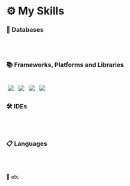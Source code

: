<h1>⚙ My Skills</h1>

<h3>💾 Databases</h3><br />

<br />

<h3>📚 Frameworks, Platforms and Libraries</h3><br />
<img src="https://img.shields.io/badge/SPRING-6DB33F?style=flat-square&logo=Spring&logoColor=white" style="padding: 4px;"/>
<img src="https://img.shields.io/badge/THYMELEAF-005F0F?style=flat-square&logo=Thymeleaf&logoColor=white" style="padding: 4px;"/>
<img src="https://img.shields.io/badge/BOOTSTRAP-7952B3?style=flat-square&logo=Bootstrap&logoColor=white" style="padding: 4px;"/>
<img src="https://img.shields.io/badge/JQUERY-0769AD?style=flat-square&logo=jQuery&logoColor=white" style="padding: 4px;"/>
<br />

<h3>🛠 IDEs</h3><br />
<br />

<h3>📋 Languages</h3><br />
<br />   

🎈 etc</h3><br />
<br />
